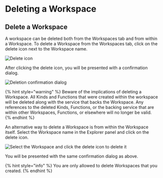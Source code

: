 # Deleting a Workspace

## Delete a Workspace

A workspace can be deleted both from the Workspaces tab and from within a Workspace. To delete a Workspace from the Workspaces tab, click on the delete icon next to the Workspace name.

![Delete icon](https://maanaimages.blob.core.windows.net/maana-q-documentation/Product%20Guide/Deleting%20a%20Workspace%20-%20Workspaces%20Page.png)

After clicking the delete icon, you will be presented with a confirmation dialog.

![Deletion confirmation dialog](https://maanaimages.blob.core.windows.net/maana-q-documentation/Product%20Guide/Delete%20Workspace%20Confirmation%20Dialog.png)

{% hint style="warning" %}
Beware of the implications of deleting a Workspace. All Kinds and Functions that were created within the workspace will be deleted along with the service that backs the Workspace. Any references to the deleted Kinds, Functions, or the backing service that are within other Workspaces, Functions, or elsewhere will no longer be valid.
{% endhint %}

An alternative way to delete a Workspace is from within the Workspace itself. Select the Workspace name in the Explorer panel and click on the delete icon.

![Select the Workspace and click the delete icon to delete it](https://maanaimages.blob.core.windows.net/maana-q-documentation/Product%20Guide/Deleting%20a%20Workspace%20within%20a%20Workspace.png)

You will be presented with the same confirmation dialog as above.

{% hint style="info" %}
You are only allowed to delete Workspaces that you created.
{% endhint %}

